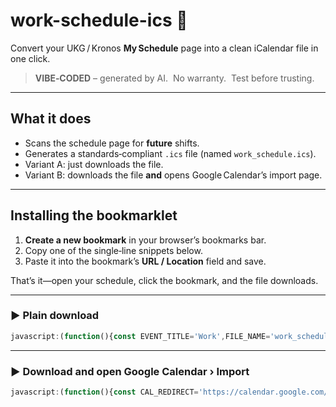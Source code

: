 # work-schedule-ics 📅

Convert your UKG / Kronos **My Schedule** page into a clean iCalendar file in one click.

> **VIBE‑CODED** – generated by AI.  No warranty.  Test before trusting.

---

## What it does

- Scans the schedule page for **future** shifts.
- Generates a standards‑compliant `.ics` file (named `work_schedule.ics`).
- Variant A: just downloads the file.
- Variant B: downloads the file **and** opens Google Calendar’s import page.

---

## Installing the bookmarklet

1. **Create a new bookmark** in your browser’s bookmarks bar.
2. Copy one of the single‑line snippets below.
3. Paste it into the bookmark’s **URL / Location** field and save.

That’s it—open your schedule, click the bookmark, and the file downloads.

---

### ▶️ Plain download

```javascript
javascript:(function(){const EVENT_TITLE='Work',FILE_NAME='work_schedule';const pad=n=>String(n).padStart(2,'0'),utc=d=>`${d.getUTCFullYear()}${pad(d.getUTCMonth()+1)}${pad(d.getUTCDate())}T${pad(d.getUTCHours())}${pad(d.getUTCMinutes())}00Z`;const lines=['BEGIN:VCALENDAR','VERSION:2.0','CALSCALE:GREGORIAN','PRODID:-//work-schedule-ics//EN'];document.querySelectorAll('li[id^="myschedule-day_"]').forEach(li=>{const row=li.querySelector('.listEntity');if(!row||row.classList.contains('isToday'))return;const dt=row.querySelector('time')?.getAttribute('datetime');if(!dt)return;const day=new Date(dt);if(day<new Date())return;li.querySelectorAll('time.label').forEach(lbl=>{const m=lbl.textContent.match(/(\d{1,2}:\d{2} [AP]M)-(\d{1,2}:\d{2} [AP]M)/);if(!m)return;const[s,e]=m.slice(1),start=new Date(`${day.toDateString()} ${s}`),end=new Date(`${day.toDateString()} ${e}`);lines.push('BEGIN:VEVENT',`UID:${Date.now()}-${Math.random().toString(36).slice(2)}@local`,`DTSTAMP:${utc(new Date())}`,`SUMMARY:${EVENT_TITLE}`,`DESCRIPTION:${lbl.textContent.trim().replace(/,/g,'\\,')}`,`DTSTART:${utc(start)}`,`DTEND:${utc(end)}`,'END:VEVENT');});});if(lines.length===4){alert('No upcoming shifts found.');return;}lines.push('END:VCALENDAR');const blob=new Blob([lines.join('\r\n')+'\r\n'],{type:'text/calendar;charset=utf-8'}),a=document.createElement('a');a.href=URL.createObjectURL(blob);a.download=`${FILE_NAME}.ics`;a.click();})();
```

---

### ▶️ Download **and** open Google Calendar › Import

```javascript
javascript:(function(){const CAL_REDIRECT='https://calendar.google.com/calendar/u/0/r/settings/export',EVENT_TITLE='Work',FILE_NAME='work_schedule';const pad=n=>String(n).padStart(2,'0'),utc=d=>`${d.getUTCFullYear()}${pad(d.getUTCMonth()+1)}${pad(d.getUTCDate())}T${pad(d.getUTCHours())}${pad(d.getUTCMinutes())}00Z`;const lines=['BEGIN:VCALENDAR','VERSION:2.0','CALSCALE:GREGORIAN','PRODID:-//work-schedule-ics//EN'];document.querySelectorAll('li[id^="myschedule-day_"]').forEach(li=>{const row=li.querySelector('.listEntity');if(!row||row.classList.contains('isToday'))return;const dt=row.querySelector('time')?.getAttribute('datetime');if(!dt)return;const day=new Date(dt);if(day<new Date())return;li.querySelectorAll('time.label').forEach(lbl=>{const m=lbl.textContent.match(/(\d{1,2}:\d{2} [AP]M)-(\d{1,2}:\d{2} [AP]M)/);if(!m)return;const[s,e]=m.slice(1),start=new Date(`${day.toDateString()} ${s}`),end=new Date(`${day.toDateString()} ${e}`);lines.push('BEGIN:VEVENT',`UID:${Date.now()}-${Math.random().toString(36).slice(2)}@local`,`DTSTAMP:${utc(new Date())}`,`SUMMARY:${EVENT_TITLE}`,`DESCRIPTION:${lbl.textContent.trim().replace(/,/g,'\\,')}`,`DTSTART:${utc(start)}`,`DTEND:${utc(end)}`,'END:VEVENT');});});if(lines.length===4){alert('No upcoming shifts found.');return;}lines.push('END:VCALENDAR');const blob=new Blob([lines.join('\r\n')+'\r\n'],{type:'text/calendar;charset=utf-8'}),a=document.createElement('a');a.href=URL.createObjectURL(blob);a.download=`${FILE_NAME}.ics`;a.click();window.open(CAL_REDIRECT,'_blank');})();
```